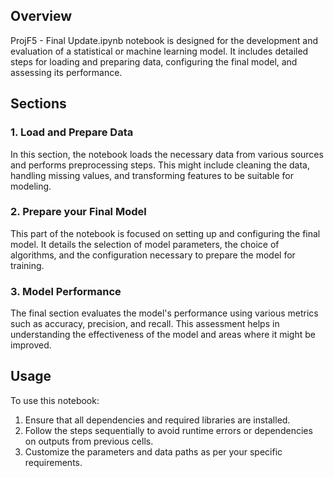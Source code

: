 ## Overview

ProjF5 - Final Update.ipynb notebook is designed for the development and evaluation of a statistical or machine learning model. It includes detailed steps for loading and preparing data, configuring the final model, and assessing its performance.

## Sections

### 1. Load and Prepare Data

In this section, the notebook loads the necessary data from various sources and performs preprocessing steps. This might include cleaning the data, handling missing values, and transforming features to be suitable for modeling.

### 2. Prepare your Final Model

This part of the notebook is focused on setting up and configuring the final model. It details the selection of model parameters, the choice of algorithms, and the configuration necessary to prepare the model for training.

### 3. Model Performance

The final section evaluates the model's performance using various metrics such as accuracy, precision, and recall. This assessment helps in understanding the effectiveness of the model and areas where it might be improved.

## Usage

To use this notebook:

1. Ensure that all dependencies and required libraries are installed.
2. Follow the steps sequentially to avoid runtime errors or dependencies on outputs from previous cells.
3. Customize the parameters and data paths as per your specific requirements.
